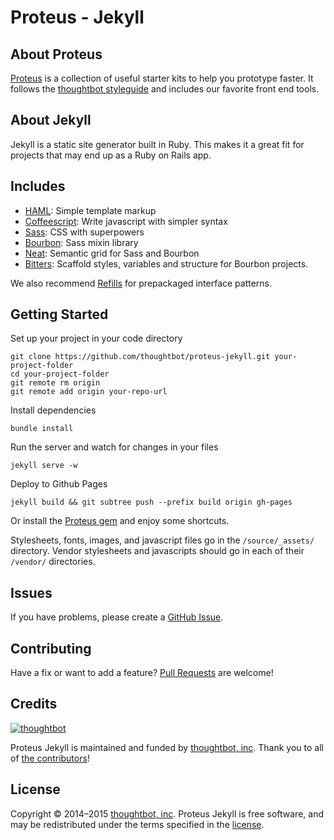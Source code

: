 # Proteus - Jekyll

## About Proteus

[Proteus](http://github.com/thoughtbot/proteus) is a collection of useful
starter kits to help you prototype faster. It follows the
[thoughtbot styleguide](https://github.com/thoughtbot/guides) and includes our
favorite front end tools.

## About Jekyll

Jekyll is a static site generator built in Ruby. This makes it a great fit
for projects that may end up as a Ruby on Rails app.

## Includes

* [HAML](http://haml.info):
  Simple template markup
* [Coffeescript](http://coffeescript.org):
  Write javascript with simpler syntax
* [Sass](http://sass-lang.com):
  CSS with superpowers
* [Bourbon](http://bourbon.io):
  Sass mixin library
* [Neat](http://neat.bourbon.io):
  Semantic grid for Sass and Bourbon
* [Bitters](http://bitters.bourbon.io):
  Scaffold styles, variables and structure for Bourbon projects.

We also recommend [Refills](http://refills.bourbon.io/) for prepackaged interface patterns.

## Getting Started

Set up your project in your code directory
```
git clone https://github.com/thoughtbot/proteus-jekyll.git your-project-folder
cd your-project-folder
git remote rm origin
git remote add origin your-repo-url
```

Install dependencies
```
bundle install
```

Run the server and watch for changes in your files
```
jekyll serve -w
```

Deploy to Github Pages
```
jekyll build && git subtree push --prefix build origin gh-pages
```

Or install the [Proteus gem](https://github.com/thoughtbot/proteus) and enjoy some shortcuts.

Stylesheets, fonts, images, and javascript files go in the `/source/_assets/` directory.
Vendor stylesheets and javascripts should go in each of their `/vendor/` directories.

## Issues

If you have problems, please create a
[GitHub Issue](https://github.com/thoughtbot/proteus-jekyll/issues).

## Contributing

Have a fix or want to add a feature?
[Pull Requests](https://github.com/thoughtbot/proteus-jekyll/pulls) are welcome!

## Credits

[![thoughtbot](http://images.thoughtbot.com/bourbon/thoughtbot-logo.svg)](http://thoughtbot.com)

Proteus Jekyll is maintained and funded by [thoughtbot, inc](http://thoughtbot.com). Thank you to all of [the contributors](https://github.com/thoughtbot/proteus-jekyll/contributors)!

## License

Copyright © 2014–2015 [thoughtbot, inc](http://thoughtbot.com). Proteus Jekyll is free software, and may be redistributed under the terms specified in the [license](LICENSE.md).
